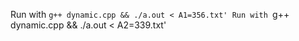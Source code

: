 Run with `g++ dynamic.cpp && ./a.out < A1=356.txt'
Run with `g++ dynamic.cpp && ./a.out < A2=339.txt'
